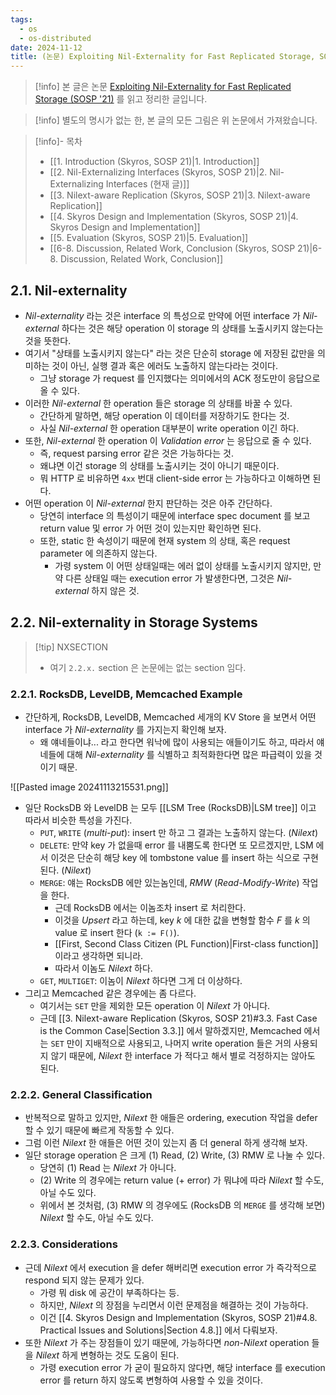 ```yaml
---
tags:
  - os
  - os-distributed
date: 2024-11-12
title: (논문) Exploiting Nil-Externality for Fast Replicated Storage, SOSP 2021 (2. Nil-Externalizing Interfaces)
---
```

> [!info] 본 글은 논문 [Exploiting Nil-Externality for Fast Replicated Storage (SOSP '21)](https://dl.acm.org/doi/10.1145/3477132.3483543) 를 읽고 정리한 글입니다.

> [!info] 별도의 명시가 없는 한, 본 글의 모든 그림은 위 논문에서 가져왔습니다.

> [!info]- 목차
> - [[1. Introduction (Skyros, SOSP 21)|1. Introduction]]
> - [[2. Nil-Externalizing Interfaces (Skyros, SOSP 21)|2. Nil-Externalizing Interfaces (현재 글)]]
> - [[3. Nilext-aware Replication (Skyros, SOSP 21)|3. Nilext-aware Replication]]
> - [[4. Skyros Design and Implementation (Skyros, SOSP 21)|4. Skyros Design and Implementation]]
> - [[5. Evaluation (Skyros, SOSP 21)|5. Evaluation]]
> - [[6-8. Discussion, Related Work, Conclusion (Skyros, SOSP 21)|6-8. Discussion, Related Work, Conclusion]]

## 2.1. Nil-externality

- *Nil-externality* 라는 것은 interface 의 특성으로 만약에 어떤 interface 가 *Nil-external* 하다는 것은 해당 operation 이 storage 의 상태를 노출시키지 않는다는 것을 뜻한다.
- 여기서 "상태를 노출시키지 않는다" 라는 것은 단순히 storage 에 저장된 값만을 의미하는 것이 아닌, 실행 결과 혹은 에러도 노출하지 않는다라는 것이다.
	- 그냥 storage 가 request 를 인지했다는 의미에서의 ACK 정도만이 응답으로 올 수 있다.
- 이러한 *Nil-external* 한 operation 들은 storage 의 상태를 바꿀 수 있다.
	- 간단하게 말하면, 해당 operation 이 데이터를 저장하기도 한다는 것.
	- 사실 *Nil-external* 한 operation 대부분이 write operation 이긴 하다.
- 또한, *Nil-external* 한 operation 이 *Validation error* 는 응답으로 줄 수 있다.
	- 즉, request parsing error 같은 것은 가능하다는 것.
	- 왜냐면 이건 storage 의 상태를 노출시키는 것이 아니기 때문이다.
	- 뭐 HTTP 로 비유하면 `4xx` 번대 client-side error 는 가능하다고 이해하면 된다.
- 어떤 operation 이 *Nil-external* 한지 판단하는 것은 아주 간단하다.
	- 당연히 interface 의 특성이기 때문에 interface spec document 를 보고 return value 및 error 가 어떤 것이 있는지만 확인하면 된다.
	- 또한, static 한 속성이기 때문에 현재 system 의 상태, 혹은 request parameter 에 의존하지 않는다.
		- 가령 system 이 어떤 상태일때는 에러 없이 상태를 노출시키지 않지만, 만약 다른 상태일 때는 execution error 가 발생한다면, 그것은 *Nil-external* 하지 않은 것.

## 2.2. Nil-externality in Storage Systems

> [!tip] NXSECTION
> - 여기 `2.2.x.` section 은 논문에는 없는 section 임다.

### 2.2.1. RocksDB, LevelDB, Memcached Example

- 간단하게, RocksDB, LevelDB, Memcached 세개의 KV Store 을 보면서 어떤 interface 가 *Nil-externality* 를 가지는지 확인해 보자.
	- 왜 얘네들이냐... 라고 한다면 워낙에 많이 사용되는 애들이기도 하고, 따라서 얘네들에 대해 *Nil-externality* 를 식별하고 최적화한다면 많은 파급력이 있을 것이기 때문.

![[Pasted image 20241113215531.png]]

- 일단 RocksDB 와 LevelDB 는 모두 [[LSM Tree (RocksDB)|LSM tree]] 이고 따라서 비슷한 특성을 가진다.
	- `PUT`, `WRITE` (*multi-put*): insert 만 하고 그 결과는 노출하지 않는다. (*Nilext*)
	- `DELETE`: 만약 key 가 없을때 error 를 내뿜도록 한다면 또 모르겠지만, LSM 에서 이것은 단순히 해당 key 에 tombstone value 를 insert 하는 식으로 구현된다. (*Nilext*)
	- `MERGE`: 얘는 RocksDB 에만 있는놈인데, *RMW* (*Read-Modify-Write*) 작업을 한다.
		- 근데 RocksDB 에서는 이놈조차 insert 로 처리한다.
		- 이것을 *Upsert* 라고 하는데, key $k$ 에 대한 값을 변형할 함수 $F$ 를 $k$ 의 value 로 insert 한다 (`k := F()`).
		- [[First, Second Class Citizen (PL Function)|First-class function]] 이라고 생각하면 되니라.
		- 따라서 이놈도 *Nilext* 하다.
	- `GET`, `MULTIGET`: 이놈이 *Nilext* 하다면 그게 더 이상하다.
- 그리고 Memcached 같은 경우에는 좀 다르다.
	- 여기서는 `SET` 만을 제외한 모든 operation 이 *Nilext* 가 아니다.
	- 근데 [[3. Nilext-aware Replication (Skyros, SOSP 21)#3.3. Fast Case is the Common Case|Section 3.3.]] 에서 말하겠지만, Memcached 에서는 `SET` 만이 지배적으로 사용되고, 나머지 write operation 들은 거의 사용되지 않기 때문에, *Nilext* 한 interface 가 적다고 해서 별로 걱정하지는 않아도 된다.

### 2.2.2. General Classification

- 반복적으로 말하고 있지만, *Nilext* 한 애들은 ordering, execution 작업을 defer 할 수 있기 때문에 빠르게 작동할 수 있다.
- 그럼 이런 *Nilext* 한 애들은 어떤 것이 있는지 좀 더 general 하게 생각해 보자.
- 일단 storage operation 은 크게 (1) Read, (2) Write, (3) RMW 로 나눌 수 있다.
	- 당연히 (1) Read 는 *Nilext* 가 아니다.
	- (2) Write 의 경우에는 return value (+ error) 가 뭐냐에 따라 *Nilext* 할 수도, 아닐 수도 있다.
	- 위에서 본 것처럼, (3) RMW 의 경우에도 (RocksDB 의 `MERGE` 를 생각해 보면) *Nilext* 할 수도, 아닐 수도 있다.

### 2.2.3. Considerations

- 근데 *Nilext* 에서 execution 을 defer 해버리면 execution error 가 즉각적으로 respond 되지 않는 문제가 있다.
	- 가령 뭐 disk 에 공간이 부족하다는 등.
	- 하지만, *Nilext* 의 장점을 누리면서 이런 문제점을 해결하는 것이 가능하다.
	- 이건 [[4. Skyros Design and Implementation (Skyros, SOSP 21)#4.8. Practical Issues and Solutions|Section 4.8.]] 에서 다뤄보자.
- 또한 *Nilext* 가 주는 장점들이 있기 때문에, 가능하다면 *non-Nilext* operation 들을 *Nilext* 하게 변형하는 것도 도움이 된다.
	- 가령 execution error 가 굳이 필요하지 않다면, 해당 interface 를 execution error 를 return 하지 않도록 변형하여 사용할 수 있을 것이다.